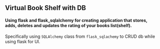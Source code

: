 ## Virtual Book Shelf with DB 

#### Using flask and flask_sqlalchemy for creating application that stores, adds, deletes and updates the rating of your books list(shelf). 
Specifically using `SQLAlchemy` class from `flask_sqlachemy` to CRUD db while using flask for UI. 
